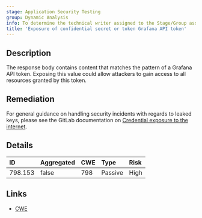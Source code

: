 ```yaml
---
stage: Application Security Testing
group: Dynamic Analysis
info: To determine the technical writer assigned to the Stage/Group associated with this page, see https://handbook.gitlab.com/handbook/product/ux/technical-writing/#assignments
title: 'Exposure of confidential secret or token Grafana API token'
---
```


## Description

The response body contains content that matches the pattern of a Grafana API token.
Exposing this value could allow attackers to gain access to all resources granted by this token.

## Remediation

For general guidance on handling security incidents with regards to leaked keys, please see the GitLab documentation on [Credential exposure to the internet](../../../../../security/responding_to_security_incidents.md#credential-exposure-to-public-internet).

## Details

| ID      | Aggregated | CWE | Type | Risk |
|:--------|:-----------|:----|:-----|:-----|
| 798.153 | false | 798 | Passive | High |

## Links

- [CWE](https://cwe.mitre.org/data/definitions/798.html)
